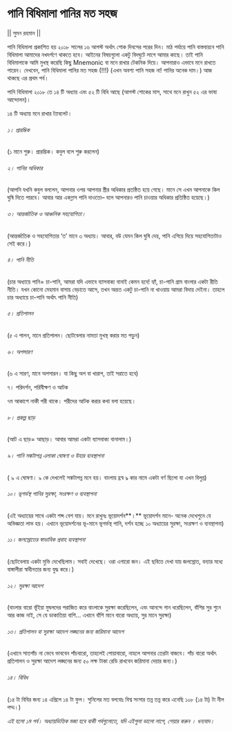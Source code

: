 # পানি বিধিমালা পানির মত সহজ

|| সুমন রহমান ||

পানি বিধিমালা প্রকাশিত হয় ২০১৮ সালের ১৬ আগস্ট অর্থাৎ শোক দিবসের পরের দিন। মাঠ পর্যায়ে পানি বাস্তবায়নে পানি বিধিমালা আমাদের নখদর্পণে থাকতে হবে। আইনের বিষয়গুলো একটু বিদঘুটে লাগে আমার কাছে। তাই পানি বিধিমালাকে আমি মুখস্থ করেছি কিছু Mnemonic বা মনে রাখার টেকনিক দিয়ে। আপনারাও এভাবে মনে রাখতে পারেন। দেখবেন, পানি বিধিমালা পানির মত সহজ (!!!) (এখন অবশ্য পানি সহজ না! পানির অনেক দাম।) আজ থাকছে এর প্রথম পর্ব। 

পানি বিধিমালা ২০১৮ তে ১৪ টি অধ্যায় এবং ৫২  টি বিধি আছে (আগস্ট শোকের মাস, সাথে মনে রাখুন ৫২ এর ভাষা আন্দোলন)। 

১৪ টি অধ্যায় মনে রাখার ট্যাবলেট। 

###### ১। প্রারম্ভিক

(১ মানে শুরু। প্রারম্ভিক। কবুল বলে শুরু করলেন) 

###### ২। পানির অধিকার

(আপনি যখনি কবুল বললেন, আপনার ওপর আপনার স্ত্রীর অধিকার প্রতষ্ঠিত হয়ে গেছে। মানে সে এখন আপনাকে কিল ঘুষি দিতে পারবে। আবার আর একগ্লাস পানি দাওতো– বলে আপনারও পানি চাওয়ার অধিকার প্রতিষ্ঠিত হয়েছে।) 

###### ৩। আন্তর্জাতিক ও আঞ্চলিক সহযোগিতা। 

(আন্তর্জাতিক ও সহযোগিতার ‘ত’ মানে ৩ অধ্যায়। আবার, বউ যেমন কিল ঘুষি দেয়, পানি এগিয়ে দিয়ে সহযোগিতাটাও সেই করে।)

###### ৪। পানি নীতি

(চার অধ্যায়ে পানি= চা-পানি, আমরা যদি এভাবে ব্যাসবাক্য বানাই কেমন হবে! হ্যাঁ, চা-পানি গ্রাম বাংলার একটা রীতি নীতি। যখন কোনো মেহমান বাসায় বেড়াতে আসে, তখন অন্তত একটু চা-পানি না খাওয়ায় আমরা বিদায় দেইনা। তাহলে চার অধ্যায়ে চা-পানি অর্থাৎ পানি নীতি)

###### ৫। প্রতিপালন

(৫ এ পালন, মানে প্রতিপালন। ছোটবেলার নামতা মুখস্থ করার মত পড়ুন)

###### ৬। অপসারণ

(৬ এ সারণ, মানে অপসারন। যা কিছু অপ বা খারাপ, তাই সরাতে হবে)

৭। পরিদর্শন, পরিবীক্ষণ ও আটক

৭ম আকাশে নাকী পরী থাকে। পরীদের আটক করার কথা বলা হয়েছে। 

######  ৮। প্রকল্প ছাড়

(আট এ ছাড়= আছাড়। আবার আমরা একটা ব্যাসবাক্য বানালাম।)

######  ৯। পানি সঙ্কটাপন্ন এলাকা ঘোষণা ও উহার ব্যবস্থাপনা

( ৯ এ ঘোষণা। ৯ কে দেখলেই সঙ্কটাপন্ন মনে হয়। বাংলায় হ্রস্ব ঌ কার নামে একটা বর্ণ ছিলো যা এখন বিলুপ্ত)

###### ১০। ভূগর্ভস্থ পানির সুরক্ষা, সংরক্ষণ ও ব্যবস্থাপনা

(এই অধ্যায়ের সাথে একটা শব্দ বেশ যায়। মনে রাখুনঃ ভূয়োদর্শন**।** ভূয়োদর্শন মানে- অনেক দেখেশুনে যে অভিজ্ঞতা লাভ হয়। এখানে ভূয়োদর্শনের ভূ-মানে ভূগর্ভস্থ পানি, দর্শন হচ্ছে ১০ অধ্যায়ের সুরক্ষা, সংরক্ষণ ও ব্যবস্থাপনা)

###### ১১। জলস্রোতের স্বাভাবিক প্রবাহ ব্যবস্থাপনা

(ছোটবেলায় একটা মুভি দেখেছিলাম। সবাই দেখেছে। ওরা এগারো জন। এই ছবিতে দেখা যায় জলস্রোত, বন্যার মধ্যে বাঙ্গালীরা স্বাধীনতার জন্য যুদ্ধ করে।)

###### ১২। সুরক্ষা আদেশ

(বাংলার বারো ভূঁইয়া মুঘলদের পরাজিত করে বাংলাকে সুরক্ষা করেছিলেন, এবং আনন্দে গান ধরেছিলেন, বাঁশির সুর শুনে আর কাজ নাই, সে যে ডাকাতিয়া বাশি... এখানে বাঁশি মানে বারো অধ্যায়, সুর মানে সুরক্ষা)

###### ১৩। প্রতিপালন বা সুরক্ষা আদেশ লঙ্ঘনের জন্য জরিমানা আদেশ

(এখানে সাতপাঁচ না ভেবে ভাববেন পাঁচবারো, তাহলেই পোয়াবারো, নাহলে আপনার তেরটা বাজবে। পাঁচ বারো অর্থাৎ প্রতিপালন ও সুরক্ষা আদেশ লঙ্ঘনের জন্য ৫০ লক্ষ টাকা রেডি রাখবেন জরিমানা দেয়ার জন্য।)

###### ১৪। বিবিধ 

(১৪ টা বিবির জন্য ১৪ এপ্রিলে ১৪ টা ফুল। সুনিলের মত বলবোঃ বিশ্ব সংসার তন্ন তন্ন করে এনেছি ১০৮ (১৪ টা) টা নীল পদ্ম।)

 

*এই হলো ১ম পর্ব। অধ্যায়ভিত্তিক মজা হবে বাকী পর্বগুলোতে, যদি এইগুলা ভালো লাগে, শেয়ার করুন । ধন্যবাদ।* 